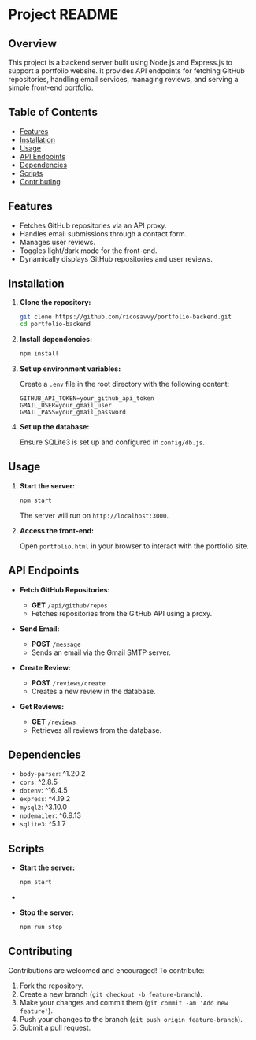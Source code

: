 # Project README

## Overview

This project is a backend server built using Node.js and Express.js to support a portfolio website. It provides API endpoints for fetching GitHub repositories, handling email services, managing reviews, and serving a simple front-end portfolio.

## Table of Contents

- [Features](#features)
- [Installation](#installation)
- [Usage](#usage)
- [API Endpoints](#api-endpoints)
- [Dependencies](#dependencies)
- [Scripts](#scripts)
- [Contributing](#contributing)


## Features

- Fetches GitHub repositories via an API proxy.
- Handles email submissions through a contact form.
- Manages user reviews.
- Toggles light/dark mode for the front-end.
- Dynamically displays GitHub repositories and user reviews.

## Installation

1. **Clone the repository:**

    ```sh
    git clone https://github.com/ricosavvy/portfolio-backend.git
    cd portfolio-backend
    ```

2. **Install dependencies:**

    ```sh
    npm install
    ```

3. **Set up environment variables:**

    Create a `.env` file in the root directory with the following content:

    ```env
    GITHUB_API_TOKEN=your_github_api_token
    GMAIL_USER=your_gmail_user
    GMAIL_PASS=your_gmail_password
    ```

4. **Set up the database:**

    Ensure SQLite3 is set up and configured in `config/db.js`.

## Usage

1. **Start the server:**

    ```sh
    npm start
    ```

    The server will run on `http://localhost:3000`.

2. **Access the front-end:**

    Open `portfolio.html` in your browser to interact with the portfolio site.

## API Endpoints

- **Fetch GitHub Repositories:**

  - **GET** `/api/github/repos`
  - Fetches repositories from the GitHub API using a proxy.

- **Send Email:**

  - **POST** `/message`
  - Sends an email via the Gmail SMTP server.

- **Create Review:**

  - **POST** `/reviews/create`
  - Creates a new review in the database.

- **Get Reviews:**

  - **GET** `/reviews`
  - Retrieves all reviews from the database.

## Dependencies

- `body-parser`: ^1.20.2
- `cors`: ^2.8.5
- `dotenv`: ^16.4.5
- `express`: ^4.19.2
- `mysql2`: ^3.10.0
- `nodemailer`: ^6.9.13
- `sqlite3`: ^5.1.7

## Scripts

- **Start the server:**

    ```sh
    npm start
    ```

- 

- **Stop the server:**

    ```sh
    npm run stop
    ```

## Contributing

Contributions are welcomed and encouraged! To contribute:

1. Fork the repository.
2. Create a new branch (`git checkout -b feature-branch`).
3. Make your changes and commit them (`git commit -am 'Add new feature'`).
4. Push your changes to the branch (`git push origin feature-branch`).
5. Submit a pull request.

